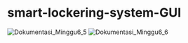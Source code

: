 # smart-lockering-system-GUI

![Dokumentasi_Minggu6_5](https://user-images.githubusercontent.com/65435469/204553282-3c5c62f3-8879-4783-adad-38681afb0834.PNG)
![Dokumentasi_Minggu6_6](https://user-images.githubusercontent.com/65435469/204553360-c770d505-1fa2-4413-9071-5f2de7aeac81.PNG)
